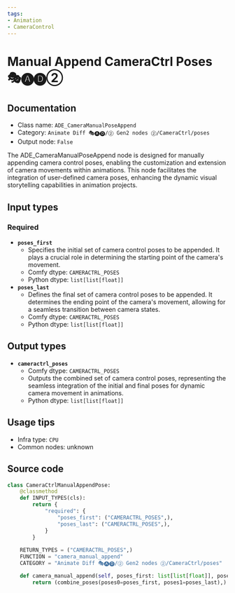 ```yaml
---
tags:
- Animation
- CameraControl
---
```


# Manual Append CameraCtrl Poses 🎭🅐🅓②
## Documentation
- Class name: `ADE_CameraManualPoseAppend`
- Category: `Animate Diff 🎭🅐🅓/② Gen2 nodes ②/CameraCtrl/poses`
- Output node: `False`

The ADE_CameraManualPoseAppend node is designed for manually appending camera control poses, enabling the customization and extension of camera movements within animations. This node facilitates the integration of user-defined camera poses, enhancing the dynamic visual storytelling capabilities in animation projects.
## Input types
### Required
- **`poses_first`**
    - Specifies the initial set of camera control poses to be appended. It plays a crucial role in determining the starting point of the camera's movement.
    - Comfy dtype: `CAMERACTRL_POSES`
    - Python dtype: `list[list[float]]`
- **`poses_last`**
    - Defines the final set of camera control poses to be appended. It determines the ending point of the camera's movement, allowing for a seamless transition between camera states.
    - Comfy dtype: `CAMERACTRL_POSES`
    - Python dtype: `list[list[float]]`
## Output types
- **`cameractrl_poses`**
    - Comfy dtype: `CAMERACTRL_POSES`
    - Outputs the combined set of camera control poses, representing the seamless integration of the initial and final poses for dynamic camera movement in animations.
    - Python dtype: `list[list[float]]`
## Usage tips
- Infra type: `CPU`
- Common nodes: unknown


## Source code
```python
class CameraCtrlManualAppendPose:
    @classmethod
    def INPUT_TYPES(cls):
        return {
            "required": {
                "poses_first": ("CAMERACTRL_POSES",),
                "poses_last": ("CAMERACTRL_POSES",),
            }
        }
    
    RETURN_TYPES = ("CAMERACTRL_POSES",)
    FUNCTION = "camera_manual_append"
    CATEGORY = "Animate Diff 🎭🅐🅓/② Gen2 nodes ②/CameraCtrl/poses"

    def camera_manual_append(self, poses_first: list[list[float]], poses_last: list[list[float]]):
        return (combine_poses(poses0=poses_first, poses1=poses_last),)

```
